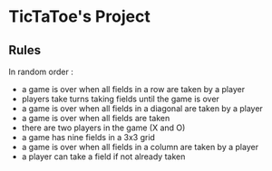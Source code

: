 <h1>TicTaToe's Project</h1>
<h2>Rules</h2>

<p>In random order : </p>
<ul>
  <li>a game is over when all fields in a row are taken by a player </li>
  <li>players take turns taking fields until the game is over</li>
  <li>a game is over when all fields in a diagonal are taken by a player</li>
  <li>a game is over when all fields are taken</li>
  <li>there are two players in the game (X and O)</li>
  <li>a game has nine fields in a 3x3 grid</li>
  <li>a game is over when all fields in a column are taken by a player</li>
  <li>a player can take a field if not already taken</li>
</ul>
